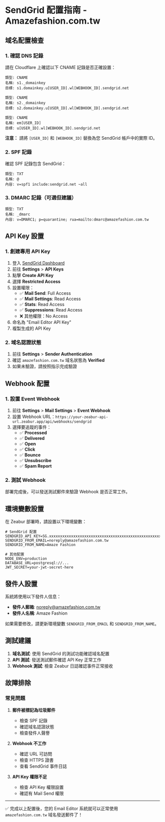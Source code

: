 # SendGrid 配置指南 - Amazefashion.com.tw

## 域名配置檢查

### 1. 確認 DNS 記錄

請在 Cloudflare 上確認以下 CNAME 記錄是否正確設置：

```
類型: CNAME
名稱: s1._domainkey
目標: s1.domainkey.u[USER_ID].wl[WEBHOOK_ID].sendgrid.net

類型: CNAME  
名稱: s2._domainkey
目標: s2.domainkey.u[USER_ID].wl[WEBHOOK_ID].sendgrid.net

類型: CNAME
名稱: em[USER_ID]
目標: u[USER_ID].wl[WEBHOOK_ID].sendgrid.net
```

**注意：** 請將 `[USER_ID]` 和 `[WEBHOOK_ID]` 替換為您 SendGrid 帳戶中的實際 ID。

### 2. SPF 記錄

確認 SPF 記錄包含 SendGrid：
```
類型: TXT
名稱: @
內容: v=spf1 include:sendgrid.net ~all
```

### 3. DMARC 記錄（可選但建議）

```
類型: TXT
名稱: _dmarc
內容: v=DMARC1; p=quarantine; rua=mailto:dmarc@amazefashion.com.tw
```

## API Key 設置

### 1. 創建專用 API Key

1. 登入 [SendGrid Dashboard](https://app.sendgrid.com)
2. 前往 **Settings** > **API Keys**
3. 點擊 **Create API Key**
4. 選擇 **Restricted Access**
5. 設置權限：
   - ✅ **Mail Send**: Full Access
   - ✅ **Mail Settings**: Read Access
   - ✅ **Stats**: Read Access
   - ✅ **Suppressions**: Read Access
   - ❌ 其他權限：No Access
6. 命名為 "Email Editor API Key"
7. 複製生成的 API Key

### 2. 域名認證狀態

1. 前往 **Settings** > **Sender Authentication**
2. 確認 `amazefashion.com.tw` 域名狀態為 **Verified**
3. 如果未驗證，請按照指示完成驗證

## Webhook 配置

### 1. 設置 Event Webhook

1. 前往 **Settings** > **Mail Settings** > **Event Webhook**
2. 設置 Webhook URL：`https://your-zeabur-api-url.zeabur.app/api/webhooks/sendgrid`
3. 選擇要追蹤的事件：
   - ✅ **Processed**
   - ✅ **Delivered** 
   - ✅ **Open**
   - ✅ **Click**
   - ✅ **Bounce**
   - ✅ **Unsubscribe**
   - ✅ **Spam Report**

### 2. 測試 Webhook

部署完成後，可以發送測試郵件來驗證 Webhook 是否正常工作。

## 環境變數設置

在 Zeabur 部署時，請設置以下環境變數：

```env
# SendGrid 配置
SENDGRID_API_KEY=SG.xxxxxxxxxxxxxxxxxxxxxxxxxxxxxxxxxxxxxxxxxxxxxxxxxxxxxxxxxxxxxxxx
SENDGRID_FROM_EMAIL=noreply@amazefashion.com.tw
SENDGRID_FROM_NAME=Amaze Fashion

# 其他配置
NODE_ENV=production
DATABASE_URL=postgresql://...
JWT_SECRET=your-jwt-secret-here
```

## 發件人設置

系統將使用以下發件人信息：
- **發件人郵箱**: noreply@amazefashion.com.tw
- **發件人名稱**: Amaze Fashion

如果需要修改，請更新環境變數 `SENDGRID_FROM_EMAIL` 和 `SENDGRID_FROM_NAME`。

## 測試建議

1. **域名測試**: 使用 SendGrid 的測試功能確認域名配置
2. **API 測試**: 發送測試郵件確認 API Key 正常工作
3. **Webhook 測試**: 檢查 Zeabur 日誌確認事件正常接收

## 故障排除

### 常見問題

1. **郵件被標記為垃圾郵件**
   - 檢查 SPF 記錄
   - 確認域名認證狀態
   - 檢查發件人聲譽

2. **Webhook 不工作**
   - 確認 URL 可訪問
   - 檢查 HTTPS 證書
   - 查看 SendGrid 事件日誌

3. **API Key 權限不足**
   - 檢查 API Key 權限設置
   - 確認有 Mail Send 權限

---

✅ 完成以上配置後，您的 Email Editor 系統就可以正常使用 `amazefashion.com.tw` 域名發送郵件了！
